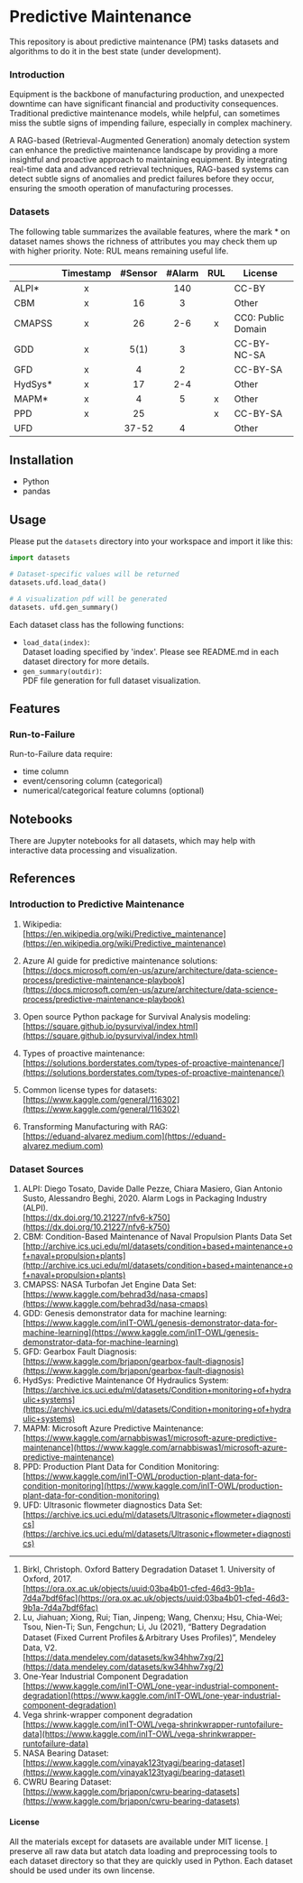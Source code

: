 # Predictive Maintenance

This repository is about predictive maintenance (PM) tasks datasets and algorithms to do it in the best state (under development).

### Introduction

Equipment is the backbone of manufacturing production, and unexpected downtime can have significant financial and productivity consequences. Traditional predictive maintenance models, while helpful, can sometimes miss the subtle signs of impending failure, especially in complex machinery.

A RAG-based (Retrieval-Augmented Generation) anomaly detection system can enhance the predictive maintenance landscape by providing a more insightful and proactive approach to maintaining equipment. By integrating real-time data and advanced retrieval techniques, RAG-based systems can detect subtle signs of anomalies and predict failures before they occur, ensuring the smooth operation of manufacturing processes.


### Datasets

The following table summarizes the available features,
where the mark \* on dataset names shows
the richness of attributes you may check them up with higher priority.
Note: RUL means remaining useful life.

<!-- :white_check_mark: -->
<!-- :ballot_box_with_check: -->

<center>

| | Timestamp | #Sensor | #Alarm | RUL |　License |
| :--- | :--: | :--: | :--: | :--: | :--- |
| ALPI*     | x |  | 140 |  | CC-BY |
| CBM       | x | 16 | 3 |  | Other |
| CMAPSS    | x | 26 | 2-6 | x | CC0: Public Domain |
| GDD       | x | 5(1) | 3 |  | CC-BY-NC-SA |
| GFD       | x | 4 | 2 |  | CC-BY-SA |
| HydSys*   | x | 17 | 2-4 |  | Other |
| MAPM*     | x | 4 | 5 | x | Other |
| PPD       | x | 25 | | x | CC-BY-SA |
| UFD       |  | 37-52 | 4 |  | Other |

</center>

<!-- | NASA-B    |  |  |  |  | Other |
| CWRU-B    |  |  |  |  | CC-BY-SA | -->

## Installation

- Python
- pandas

## Usage

Please put the `datasets` directory into your workspace and import it like this:

```python
import datasets

# Dataset-specific values will be returned
datasets.ufd.load_data()

# A visualization pdf will be generated
datasets. ufd.gen_summary()
```

Each dataset class has the following functions:
- ```load_data(index)```:  
    Dataset loading specified by 'index'.
    Please see README.md in each dataset directory for more details.
- ```gen_summary(outdir)```:  
    PDF file generation for full dataset visualization.

## Features

### Run-to-Failure

Run-to-Failure data require:
- time column
- event/censoring column (categorical)
- numerical/categorical feature columns (optional)

## Notebooks

There are Jupyter notebooks for all datasets,
which may help with interactive data processing and visualization.


## References

### Introduction to Predictive Maintenance

1. Wikipedia:  
[https://en.wikipedia.org/wiki/Predictive_maintenance](https://en.wikipedia.org/wiki/Predictive_maintenance)
1. Azure AI guide for predictive maintenance solutions:  
[https://docs.microsoft.com/en-us/azure/architecture/data-science-process/predictive-maintenance-playbook](https://docs.microsoft.com/en-us/azure/architecture/data-science-process/predictive-maintenance-playbook)
1. Open source Python package for Survival Analysis modeling:  
[https://square.github.io/pysurvival/index.html](https://square.github.io/pysurvival/index.html)
1. Types of proactive maintenance:  
[https://solutions.borderstates.com/types-of-proactive-maintenance/](https://solutions.borderstates.com/types-of-proactive-maintenance/)
1. Common license types for datasets:  
[https://www.kaggle.com/general/116302](https://www.kaggle.com/general/116302)

1. Transforming Manufacturing with RAG:  
[https://eduand-alvarez.medium.com](https://eduand-alvarez.medium.com)


### Dataset Sources

1. ALPI: Diego Tosato, Davide Dalle Pezze, Chiara Masiero, Gian Antonio Susto, Alessandro Beghi, 2020. Alarm Logs in Packaging Industry (ALPI).  
[https://dx.doi.org/10.21227/nfv6-k750](https://dx.doi.org/10.21227/nfv6-k750)
1. CBM: Condition-Based Maintenance of Naval Propulsion Plants Data Set  
[http://archive.ics.uci.edu/ml/datasets/condition+based+maintenance+of+naval+propulsion+plants](http://archive.ics.uci.edu/ml/datasets/condition+based+maintenance+of+naval+propulsion+plants)
1. CMAPSS: NASA Turbofan Jet Engine Data Set:  
[https://www.kaggle.com/behrad3d/nasa-cmaps](https://www.kaggle.com/behrad3d/nasa-cmaps) 
1. GDD: Genesis demonstrator data for machine learning:  
[https://www.kaggle.com/inIT-OWL/genesis-demonstrator-data-for-machine-learning](https://www.kaggle.com/inIT-OWL/genesis-demonstrator-data-for-machine-learning)
1. GFD: Gearbox Fault Diagnosis:  
[https://www.kaggle.com/brjapon/gearbox-fault-diagnosis](https://www.kaggle.com/brjapon/gearbox-fault-diagnosis)
1. HydSys: Predictive Maintenance Of Hydraulics System:  
[https://archive.ics.uci.edu/ml/datasets/Condition+monitoring+of+hydraulic+systems](https://archive.ics.uci.edu/ml/datasets/Condition+monitoring+of+hydraulic+systems)
1. MAPM: Microsoft Azure Predictive Maintenance:  
[https://www.kaggle.com/arnabbiswas1/microsoft-azure-predictive-maintenance](https://www.kaggle.com/arnabbiswas1/microsoft-azure-predictive-maintenance)
1. PPD: Production Plant Data for Condition Monitoring:  
[https://www.kaggle.com/inIT-OWL/production-plant-data-for-condition-monitoring](https://www.kaggle.com/inIT-OWL/production-plant-data-for-condition-monitoring)
1. UFD: Ultrasonic flowmeter diagnostics Data Set:  
[https://archive.ics.uci.edu/ml/datasets/Ultrasonic+flowmeter+diagnostics](https://archive.ics.uci.edu/ml/datasets/Ultrasonic+flowmeter+diagnostics)

-----
1. Birkl, Christoph. Oxford Battery Degradation Dataset 1. University of Oxford, 2017.  
[https://ora.ox.ac.uk/objects/uuid:03ba4b01-cfed-46d3-9b1a-7d4a7bdf6fac](https://ora.ox.ac.uk/objects/uuid:03ba4b01-cfed-46d3-9b1a-7d4a7bdf6fac)
1. Lu, Jiahuan; Xiong, Rui; Tian, Jinpeng; Wang, Chenxu; Hsu, Chia-Wei; Tsou, Nien-Ti; Sun, Fengchun; Li, Ju (2021), “Battery Degradation Dataset (Fixed Current Profiles＆Arbitrary Uses Profiles)”, Mendeley Data, V2.  
[https://data.mendeley.com/datasets/kw34hhw7xg/2](https://data.mendeley.com/datasets/kw34hhw7xg/2)
1. One-Year Industrial Component Degradation  
[https://www.kaggle.com/inIT-OWL/one-year-industrial-component-degradation](https://www.kaggle.com/inIT-OWL/one-year-industrial-component-degradation)
1. Vega shrink-wrapper component degradation  
[https://www.kaggle.com/inIT-OWL/vega-shrinkwrapper-runtofailure-data](https://www.kaggle.com/inIT-OWL/vega-shrinkwrapper-runtofailure-data)
1. NASA Bearing Dataset:  
[https://www.kaggle.com/vinayak123tyagi/bearing-dataset](https://www.kaggle.com/vinayak123tyagi/bearing-dataset)
1. CWRU Bearing Dataset:  
[https://www.kaggle.com/brjapon/cwru-bearing-datasets](https://www.kaggle.com/brjapon/cwru-bearing-datasets)


#### License

All the materials except for datasets are available under MIT license.
[I](https://github.com/kokikwbt/predictive-maintenance) preserve all raw data but atatch data loading and preprocessing tools
to each dataset directory so that they are quickly used in Python.
Each dataset should be used under its own lincense.
